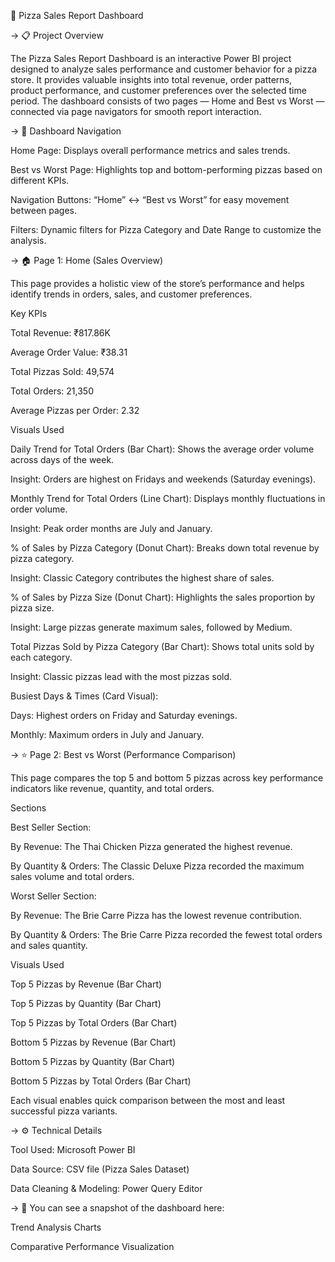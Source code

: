 🍕 Pizza Sales Report Dashboard

-> 📋 Project Overview

The Pizza Sales Report Dashboard is an interactive Power BI project designed to analyze sales performance and customer behavior for a pizza store.
It provides valuable insights into total revenue, order patterns, product performance, and customer preferences over the selected time period.
The dashboard consists of two pages — Home and Best vs Worst — connected via page navigators for smooth report interaction.

-> 🧭 Dashboard Navigation

Home Page: Displays overall performance metrics and sales trends.

Best vs Worst Page: Highlights top and bottom-performing pizzas based on different KPIs.

Navigation Buttons: “Home” ↔ “Best vs Worst” for easy movement between pages.

Filters: Dynamic filters for Pizza Category and Date Range to customize the analysis.

-> 🏠 Page 1: Home (Sales Overview)

This page provides a holistic view of the store’s performance and helps identify trends in orders, sales, and customer preferences.

Key KPIs

Total Revenue: ₹817.86K

Average Order Value: ₹38.31

Total Pizzas Sold: 49,574

Total Orders: 21,350

Average Pizzas per Order: 2.32

Visuals Used

Daily Trend for Total Orders (Bar Chart):
Shows the average order volume across days of the week.

Insight: Orders are highest on Fridays and weekends (Saturday evenings).

Monthly Trend for Total Orders (Line Chart):
Displays monthly fluctuations in order volume.

Insight: Peak order months are July and January.

% of Sales by Pizza Category (Donut Chart):
Breaks down total revenue by pizza category.

Insight: Classic Category contributes the highest share of sales.

% of Sales by Pizza Size (Donut Chart):
Highlights the sales proportion by pizza size.

Insight: Large pizzas generate maximum sales, followed by Medium.

Total Pizzas Sold by Pizza Category (Bar Chart):
Shows total units sold by each category.

Insight: Classic pizzas lead with the most pizzas sold.

Busiest Days & Times (Card Visual):

Days: Highest orders on Friday and Saturday evenings.

Monthly: Maximum orders in July and January.

-> ⭐ Page 2: Best vs Worst (Performance Comparison)

This page compares the top 5 and bottom 5 pizzas across key performance indicators like revenue, quantity, and total orders.

Sections

Best Seller Section:

By Revenue: The Thai Chicken Pizza generated the highest revenue.

By Quantity & Orders: The Classic Deluxe Pizza recorded the maximum sales volume and total orders.

Worst Seller Section:

By Revenue: The Brie Carre Pizza has the lowest revenue contribution.

By Quantity & Orders: The Brie Carre Pizza recorded the fewest total orders and sales quantity.

Visuals Used

Top 5 Pizzas by Revenue (Bar Chart)

Top 5 Pizzas by Quantity (Bar Chart)

Top 5 Pizzas by Total Orders (Bar Chart)

Bottom 5 Pizzas by Revenue (Bar Chart)

Bottom 5 Pizzas by Quantity (Bar Chart)

Bottom 5 Pizzas by Total Orders (Bar Chart)

Each visual enables quick comparison between the most and least successful pizza variants.

-> ⚙️ Technical Details

Tool Used: Microsoft Power BI

Data Source: CSV file (Pizza Sales Dataset)

Data Cleaning & Modeling: Power Query Editor

-> 📸 You can see a snapshot of the dashboard here: 

Trend Analysis Charts

Comparative Performance Visualization
